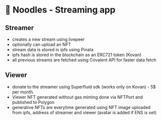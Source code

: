 # 🍜 Noodles - Streaming app

## Streamer

- creates a new stream using livepeer
- optionally can upload an NFT 
- stream data is stored in ipfs using Pinata 
- ipfs hash is stored in the blockchain as an ERC721 token (Kovan)
- all previous streams are fetched using Covalent API for faster data fetch 

## Viewer 

- donate to the streamer using Superfluid sdk (works only on Kovan) - 5$ per month. 
- Viewer NFT generated without gas minting done via NFTPort and published to Polygon
- generative NFTs are everytime generated using NFT image uploaded from ipfs, address of streamer and viewer (avatar is added if ENS is set) 
